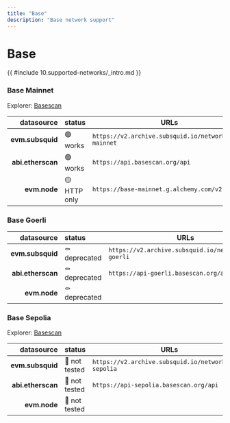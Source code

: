 ```yaml
---
title: "Base"
description: "Base network support"
---
```


<!-- markdownlint-disable single-h1 heading-increment no-inline-html -->

# Base

{{ #include 10.supported-networks/_intro.md }}

### Base Mainnet

Explorer: [Basescan](https://basescan.org/)

|        datasource | status       | URLs                                                  |
| -----------------:|:------------ | ----------------------------------------------------- |
|  **evm.subsquid** | 🟢 works     | `https://v2.archive.subsquid.io/network/base-mainnet` |
| **abi.etherscan** | 🟢 works     | `https://api.basescan.org/api`                        |
|      **evm.node** | 🟡 HTTP only | `https://base-mainnet.g.alchemy.com/v2`               |

### Base Goerli

|        datasource | status        | URLs                                                 |
| -----------------:|:------------- | ---------------------------------------------------- |
|  **evm.subsquid** | ⚰️ deprecated | `https://v2.archive.subsquid.io/network/base-goerli` |
| **abi.etherscan** | ⚰️ deprecated | `https://api-goerli.basescan.org/api`                |
|      **evm.node** | ⚰️ deprecated |                                                      |

### Base Sepolia

Explorer: [Basescan](https://sepolia.basescan.org/)

|        datasource | status        | URLs                                                  |
| -----------------:|:------------- | ----------------------------------------------------- |
|  **evm.subsquid** | 🤔 not tested | `https://v2.archive.subsquid.io/network/base-sepolia` |
| **abi.etherscan** | 🤔 not tested | `https://api-sepolia.basescan.org/api`                |
|      **evm.node** | 🤔 not tested |                                                       |
